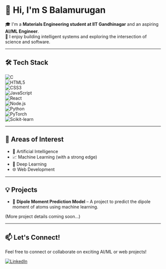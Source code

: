 # 👋 Hi, I'm S Balamurugan

🎓 I'm a **Materials Engineering student at IIT Gandhinagar** and an aspiring **AI/ML Engineer**.  
🚀 I enjoy building intelligent systems and exploring the intersection of science and software.

---

## 🛠️ Tech Stack

![C](https://img.shields.io/badge/-C-A8B9CC?logo=c&logoColor=white)  
![HTML5](https://img.shields.io/badge/-HTML5-E34F26?logo=html5&logoColor=white)  
![CSS3](https://img.shields.io/badge/-CSS3-1572B6?logo=css3&logoColor=white)  
![JavaScript](https://img.shields.io/badge/-JavaScript-F7DF1E?logo=javascript&logoColor=black)  
![React](https://img.shields.io/badge/-React-61DAFB?logo=react&logoColor=black)  
![Node.js](https://img.shields.io/badge/-Node.js-339933?logo=node.js&logoColor=white)  
![Python](https://img.shields.io/badge/-Python-3776AB?logo=python&logoColor=white)  
![PyTorch](https://img.shields.io/badge/-PyTorch-EE4C2C?logo=pytorch&logoColor=white)  
![Scikit-learn](https://img.shields.io/badge/-Scikit--learn-F7931E?logo=scikit-learn&logoColor=white)  

---

## 🔬 Areas of Interest

- 🤖 Artificial Intelligence  
- 📈 Machine Learning (with a strong edge)  
- 🧠 Deep Learning  
- 🌐 Web Development  

---

## 💡 Projects

- 🔬 **Dipole Moment Prediction Model** – A project to predict the dipole moment of atoms using machine learning.

(More project details coming soon...)

---

## 📫 Let's Connect!

Feel free to connect or collaborate on exciting AI/ML or web projects!

[![LinkedIn](https://img.shields.io/badge/LinkedIn-blue?logo=linkedin&logoColor=white)](https://www.linkedin.com/in/balamurugan-s-1915b5322)
